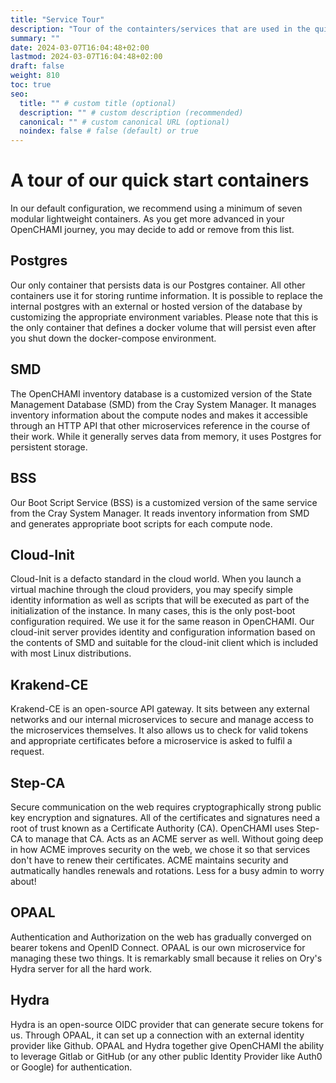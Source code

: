 ```yaml
---
title: "Service Tour"
description: "Tour of the containters/services that are used in the quickstart"
summary: ""
date: 2024-03-07T16:04:48+02:00
lastmod: 2024-03-07T16:04:48+02:00
draft: false
weight: 810
toc: true
seo:
  title: "" # custom title (optional)
  description: "" # custom description (recommended)
  canonical: "" # custom canonical URL (optional)
  noindex: false # false (default) or true
---
```


# A tour of our quick start containers

In our default configuration, we recommend using a minimum of seven modular lightweight containers.  As you get more advanced in your OpenCHAMI journey, you may decide to add or remove from this list.

## Postgres

Our only container that persists data is our Postgres container.  All other containers use it for storing runtime information.  It is possible to replace the internal postgres with an external or hosted version of the database by customizing the appropriate environment variables.  Please note that this is the only container that defines a docker volume that will persist even after you shut down the docker-compose environment.

## SMD

The OpenCHAMI inventory database is a customized version of the State Management Database (SMD) from the Cray System Manager.  It manages inventory information about the compute nodes and makes it accessible through an HTTP API that other microservices reference in the course of their work.  While it generally serves data from memory, it uses Postgres for persistent storage.

## BSS

Our Boot Script Service (BSS) is a customized version of the same service from the Cray System Manager.  It reads inventory information from SMD and generates appropriate boot scripts for each compute node.

## Cloud-Init

Cloud-Init is a defacto standard in the cloud world.  When you launch a virtual machine through the cloud providers, you may specify simple identity information as well as scripts that will be executed as part of the initialization of the instance.  In many cases, this is the only post-boot configuration required.  We use it for the same reason in OpenCHAMI.  Our cloud-init server provides identity and configuration information based on the contents of SMD and suitable for the cloud-init client which is included with most Linux distributions. 

## Krakend-CE

Krakend-CE is an open-source API gateway.  It sits between any external networks and our internal microservices to secure and manage access to the microservices themselves.  It also allows us to check for valid tokens and appropriate certificates before a microservice is asked to fulfil a request.

## Step-CA

Secure communication on the web requires cryptographically strong public key encryption and signatures.  All of the certificates and signatures need a root of trust known as a Certificate Authority (CA).  OpenCHAMI uses Step-CA to manage that CA.  Acts as an ACME server as well.  Without going deep in how ACME improves security on the web, we chose it so that services don't have to renew their certificates.  ACME maintains security and autmatically handles renewals and rotations.  Less for a busy admin to worry about! 

## OPAAL

Authentication and Authorization on the web has gradually converged on bearer tokens and OpenID Connect.  OPAAL is our own microservice for managing these two things.  It is remarkably small because it relies on Ory's Hydra server for all the hard work.

## Hydra

Hydra is an open-source OIDC provider that can generate secure tokens for us.  Through OPAAL, it can set up a connection with an external identity provider like Github.  OPAAL and Hydra together give OpenCHAMI the ability to leverage Gitlab or GitHub (or any other public Identity Provider like Auth0 or Google) for authentication.
